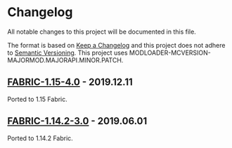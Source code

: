 # Changelog
All notable changes to this project will be documented in this file.

The format is based on [Keep a Changelog](http://keepachangelog.com/en/1.0.0/) and this project does not adhere to [Semantic Versioning](http://semver.org/spec/v2.0.0.html).
This project uses MODLOADER-MCVERSION-MAJORMOD.MAJORAPI.MINOR.PATCH.

## [FABRIC-1.15-4.0](https://github.com/TheIllusiveC4/CakeChomps/compare/1.14.x-fabric...1.15.x-fabric) - 2019.12.11
Ported to 1.15 Fabric.

## [FABRIC-1.14.2-3.0](https://github.com/TheIllusiveC4/CakeChomps/compare/ed2c35499418886c33f8fbdfb156af0001ceb285...1.14.x-fabric) - 2019.06.01
Ported to 1.14.2 Fabric.
